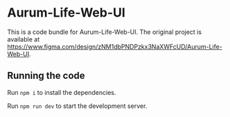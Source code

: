 
  # Aurum-Life-Web-UI

  This is a code bundle for Aurum-Life-Web-UI. The original project is available at https://www.figma.com/design/zNM1dbPNDPzkx3NaXWFcUD/Aurum-Life-Web-UI.

  ## Running the code

  Run `npm i` to install the dependencies.

  Run `npm run dev` to start the development server.
  